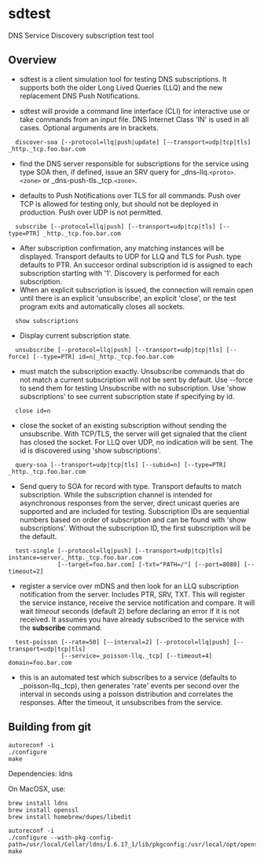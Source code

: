 # sdtest
DNS Service Discovery subscription test tool

## Overview

* sdtest is a client simulation tool for testing DNS subscriptions. It supports both the older Long Lived
    Queries (LLQ) and the new replacement DNS Push Notifications.

* sdtest will provide a command line interface (CLI) for interactive use or take commands from an input
    file. DNS Internet Class 'IN' is used in all cases. Optional arguments are in brackets.

```
  discover-soa [--protocol=llq|push|update] [--transport=udp|tcp|tls] _http._tcp.foo.bar.com
```

* find the DNS server responsible for subscriptions for the service using type SOA then, if defined,
    issue an SRV query for _dns-llq.`<proto>`.`<zone>` or _dns-push-tls._tcp.`<zone>`.

* defaults to Push Notifications over TLS for all commands. Push over TCP is allowed for testing only,
    but should not be deployed in production. Push over UDP is not permitted.
     
```
  subscribe [--protocol=llq|push] [--transport=udp|tcp|tls] [--type=PTR] _http._tcp.foo.bar.com
```

* After subscription confirmation, any matching instances will be displayed.
    Transport defaults to UDP for LLQ and TLS for Push. type defaults to PTR. An succesor ordinal subscription id is assigned
    to each subscription starting with '1'. Discovery is performed for each subscription.
* When an explicit subscription is issued, the connection will remain open until there is an explicit 'unsubscribe',
    an explicit 'close', or the test program exits and automatically closes all sockets.

```
  show subscriptions
```

* Display current subscription state.

```
  unsubscribe [--protocol=llq|push] [--transport=udp|tcp|tls] [--force] [--type=PTR] id=n|_http._tcp.foo.bar.com
```

* must match the subscription exactly. Unsubscribe commands that do not match a current subscription
    will not be sent by default. Use --force to send them for testing Unsubscribe with no subscription.
    Use 'show subscriptions' to see  current subscription state if specifying by id.

```
  close id=n
```

* close the socket of an existing subscription without sending the unsubscribe. With TCP/TLS,
    the server will get signaled that the client has closed the socket. For LLQ over UDP,
    no indication will be sent. The id is discovered using 'show subscriptions'.

```
  query-soa [--transport=udp|tcp|tls] [--subid=n] [--type=PTR] _http._tcp.foo.bar.com
```

* Send query to SOA for record with type. Transport defaults to match subscription. While the subscription channel is
    intended for asynchronous responses from the server, direct unicast queries are supported and are included
    for testing. Subscription IDs are sequential numbers based on order of subscription and can be found with
    'show subscriptions'. Without the subscription ID, the first subscription will be the default.

```
  test-single [--protocol=llq|push] [--transport=udp|tcp|tls] instance=server._http._tcp.foo.bar.com
              [--target=foo.bar.com] [-txt="PATH=/"] [--port=8080] [--timeout=2]
```
  
* register a service over mDNS and then look for an LLQ subscription notification from the server. Includes PTR, SRV, TXT.
    This will register the service instance, receive the service notification and compare.
    It will wait _timeout_ seconds (default 2) before declaring an error if it is not received.
    It assumes you have already subscribed to the service with the __subscribe__ command.

```
  test-poisson [--rate=50] [--interval=2] [--protocol=llq|push] [--transport=udp|tcp|tls]
               [--service=_poisson-llq._tcp] [--timeout=4] domain=foo.bar.com
```

* this is an automated test which subscribes to a service (defaults to _poisson-llq._tcp), then generates 'rate'
    events per second over the interval in seconds using a poisson distribution and correlates the responses.
    After the timeout, it unsubscribes from the service.

## Building from git
```
autoreconf -i
./configure
make
```

Dependencies: ldns

On MacOSX, use:

```
brew install ldns
brew install openssl
brew install homebrew/dupes/libedit

autoreconf -i
./configure --with-pkg-config-path=/usr/local/Cellar/ldns/1.6.17_1/lib/pkgconfig:/usr/local/opt/openssl/lib/pkgconfig
make
```
